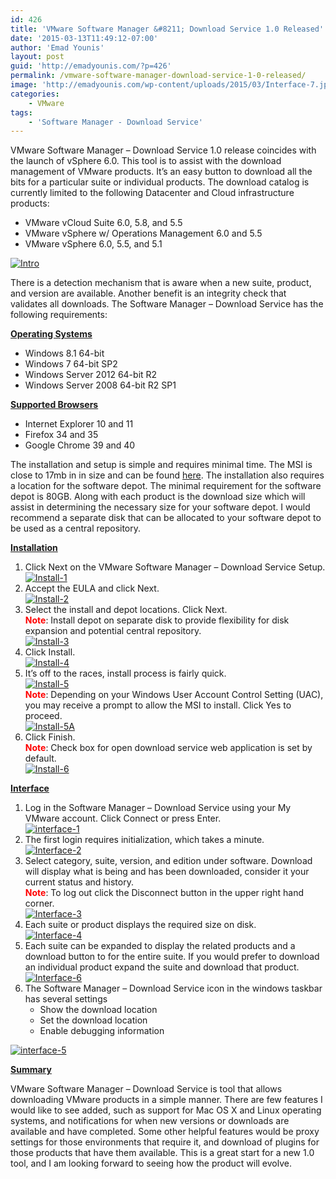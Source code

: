 ```yaml
---
id: 426
title: 'VMware Software Manager &#8211; Download Service 1.0 Released'
date: '2015-03-13T11:49:12-07:00'
author: 'Emad Younis'
layout: post
guid: 'http://emadyounis.com/?p=426'
permalink: /vmware-software-manager-download-service-1-0-released/
image: 'http://emadyounis.com/wp-content/uploads/2015/03/Interface-7.jpg'
categories:
    - VMware
tags:
    - 'Software Manager - Download Service'
---
```


VMware Software Manager – Download Service 1.0 release coincides with the launch of vSphere 6.0. This tool is to assist with the download management of VMware products. It’s an easy button to download all the bits for a particular suite or individual products. The download catalog is currently limited to the following Datacenter and Cloud infrastructure products:

- VMware vCloud Suite 6.0, 5.8, and 5.5
- VMware vSphere w/ Operations Management 6.0 and 5.5
- VMware vSphere 6.0, 5.5, and 5.1

[![Intro](https://younise.github.io/assets/img/2015/03/Intro.jpg?resize=634%2C575)](https://younise.github.io/assets/img/2015/03/Intro.jpg)

There is a detection mechanism that is aware when a new suite, product, and version are available. Another benefit is an integrity check that validates all downloads. The Software Manager – Download Service has the following requirements:

<span style="text-decoration: underline;">**Operating Systems**</span>

- Windows 8.1 64-bit
- Windows 7 64-bit SP2
- Windows Server 2012 64-bit R2
- Windows Server 2008 64-bit R2 SP1

<span style="text-decoration: underline;">**Supported Browsers**</span>

- Internet Explorer 10 and 11
- Firefox 34 and 35
- Google Chrome 39 and 40

The installation and setup is simple and requires minimal time. The MSI is close to 17mb in in size and can be found [here](https://my.vmware.com/web/vmware/details?downloadGroup=VSMDS10_GA&productId=486&rPId=7507%200B). The installation also requires a location for the software depot. The minimal requirement for the software depot is 80GB. Along with each product is the download size which will assist in determining the necessary size for your software depot. I would recommend a separate disk that can be allocated to your software depot to be used as a central repository.

<span style="text-decoration: underline;">**Installation**</span>

1. Click Next on the VMware Software Manager – Download Service Setup.  
    [![Install-1](https://younise.github.io/assets/img/2015/03/Install-1.jpg?resize=501%2C394)](https://younise.github.io/assets/img/2015/03/Install-1.jpg)
2. Accept the EULA and click Next.  
    [![Install-2](https://younise.github.io/assets/img/2015/03/Install-2.jpg?resize=508%2C403)](https://younise.github.io/assets/img/2015/03/Install-2.jpg)
3. Select the install and depot locations. Click Next.  
    <span style="color: #ff0000;">**Note**</span>: Install depot on separate disk to provide flexibility for disk expansion and potential central repository.  
    [![Install-3](https://younise.github.io/assets/img/2015/03/Install-3.jpg?resize=506%2C407)](https://younise.github.io/assets/img/2015/03/Install-3.jpg)
4. Click Install.  
    [![Install-4](https://younise.github.io/assets/img/2015/03/Install-4.jpg?resize=505%2C404)](https://younise.github.io/assets/img/2015/03/Install-4.jpg)
5. It’s off to the races, install process is fairly quick.  
    [![Install-5](https://younise.github.io/assets/img/2015/03/Install-5.jpg?resize=505%2C403)](https://younise.github.io/assets/img/2015/03/Install-5.jpg)  
    **<span style="color: #ff0000;">Note</span>**: Depending on your Windows User Account Control Setting (UAC), you may receive a prompt to allow the MSI to install. Click Yes to proceed.  
    [![Install-5A](https://younise.github.io/assets/img/2015/03/Install-5A.jpg?resize=463%2C257)](https://younise.github.io/assets/img/2015/03/Install-5A.jpg)
6. Click Finish.  
    <span style="color: #ff0000;">**Note**</span>: Check box for open download service web application is set by default.  
    [![Install-6](https://younise.github.io/assets/img/2015/03/Install-6.jpg?resize=508%2C405)](https://younise.github.io/assets/img/2015/03/Install-6.jpg)

<span style="text-decoration: underline;">**Interface**</span>

1. Log in the Software Manager – Download Service using your My VMware account. Click Connect or press Enter.  
    [![interface-1](https://younise.github.io/assets/img/2015/03/interface-1.jpg?resize=785%2C426)](https://younise.github.io/assets/img/2015/03/interface-1.jpg)
2. The first login requires initialization, which takes a minute.  
    [![Interface-2](https://younise.github.io/assets/img/2015/03/Interface-2.jpg?resize=1023%2C711)](https://younise.github.io/assets/img/2015/03/Interface-2.jpg)
3. Select category, suite, version, and edition under software. Download will display what is being and has been downloaded, consider it your current status and history.  
    <span style="color: #ff0000;">**Note**</span>: To log out click the Disconnect button in the upper right hand corner.  
    [![Interface-3](https://younise.github.io/assets/img/2015/03/Interface-3.jpg?resize=1025%2C709)](https://younise.github.io/assets/img/2015/03/Interface-3.jpg)
4. Each suite or product displays the required size on disk.  
    [![Interface-4](https://younise.github.io/assets/img/2015/03/Interface-4.jpg?resize=724%2C649)](https://younise.github.io/assets/img/2015/03/Interface-4.jpg)
5. Each suite can be expanded to display the related products and a download button to for the entire suite. If you would prefer to download an individual product expand the suite and download that product.  
    [![Interface-6](https://younise.github.io/assets/img/2015/03/Interface-6.jpg?resize=1021%2C468)](https://younise.github.io/assets/img/2015/03/Interface-6.jpg)
6. The Software Manager – Download Service icon in the windows taskbar has several settings 
    - Show the download location
    - Set the download location
    - Enable debugging information

[![interface-5](https://younise.github.io/assets/img/2015/03/interface-5.jpg?resize=655%2C137)](https://younise.github.io/assets/img/2015/03/interface-5.jpg)

<span style="text-decoration: underline;">**Summary**</span>

VMware Software Manager – Download Service is tool that allows downloading VMware products in a simple manner. There are few features I would like to see added, such as support for Mac OS X and Linux operating systems, and notifications for when new versions or downloads are available and have completed. Some other helpful features would be proxy settings for those environments that require it, and download of plugins for those products that have them available. This is a great start for a new 1.0 tool, and I am looking forward to seeing how the product will evolve.
